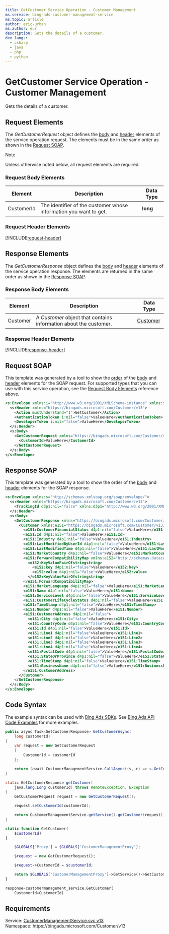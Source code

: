 ```yaml
---
title: GetCustomer Service Operation - Customer Management
ms.service: bing-ads-customer-management-service
ms.topic: article
author: eric-urban
ms.author: eur
description: Gets the details of a customer.
dev_langs: 
  - csharp
  - java
  - php
  - python
---
```

# GetCustomer Service Operation - Customer Management
Gets the details of a customer.

## <a name="request"></a>Request Elements
The *GetCustomerRequest* object defines the [body](#request-body) and [header](#request-header) elements of the service operation request. The elements must be in the same order as shown in the [Request SOAP](#request-soap). 

> [!NOTE]
> Unless otherwise noted below, all request elements are required.

### <a name="request-body"></a>Request Body Elements

|Element|Description|Data Type|
|-----------|---------------|-------------|
|<a name="customerid"></a>CustomerId|The identifier of the customer whose information you want to get.|**long**|

### <a name="request-header"></a>Request Header Elements
[!INCLUDE[request-header](./includes/request-header.md)]

## <a name="response"></a>Response Elements
The *GetCustomerResponse* object defines the [body](#response-body) and [header](#response-header) elements of the service operation response. The elements are returned in the same order as shown in the [Response SOAP](#response-soap).

### <a name="response-body"></a>Response Body Elements

|Element|Description|Data Type|
|-----------|---------------|-------------|
|<a name="customer"></a>Customer|A *Customer* object that contains information about the customer.|[Customer](customer.md)|

### <a name="response-header"></a>Response Header Elements
[!INCLUDE[response-header](./includes/response-header.md)]

## <a name="request-soap"></a>Request SOAP
This template was generated by a tool to show the [order](../guides/services-protocol.md#element-order) of the [body](#request-body) and [header](#request-header) elements for the SOAP request. For supported types that you can use with this service operation, see the [Request Body Elements](#request-body) reference above.

```xml
<s:Envelope xmlns:i="http://www.w3.org/2001/XMLSchema-instance" xmlns:s="http://schemas.xmlsoap.org/soap/envelope/">
  <s:Header xmlns="https://bingads.microsoft.com/Customer/v13">
    <Action mustUnderstand="1">GetCustomer</Action>
    <AuthenticationToken i:nil="false">ValueHere</AuthenticationToken>
    <DeveloperToken i:nil="false">ValueHere</DeveloperToken>
  </s:Header>
  <s:Body>
    <GetCustomerRequest xmlns="https://bingads.microsoft.com/Customer/v13">
      <CustomerId>ValueHere</CustomerId>
    </GetCustomerRequest>
  </s:Body>
</s:Envelope>
```

## <a name="response-soap"></a>Response SOAP
This template was generated by a tool to show the order of the [body](#response-body) and [header](#response-header) elements for the SOAP response.

```xml
<s:Envelope xmlns:s="http://schemas.xmlsoap.org/soap/envelope/">
  <s:Header xmlns="https://bingads.microsoft.com/Customer/v13">
    <TrackingId d3p1:nil="false" xmlns:d3p1="http://www.w3.org/2001/XMLSchema-instance">ValueHere</TrackingId>
  </s:Header>
  <s:Body>
    <GetCustomerResponse xmlns="https://bingads.microsoft.com/Customer/v13">
      <Customer xmlns:e151="https://bingads.microsoft.com/Customer/v13/Entities" d4p1:nil="false" xmlns:d4p1="http://www.w3.org/2001/XMLSchema-instance">
        <e151:CustomerFinancialStatus d4p1:nil="false">ValueHere</e151:CustomerFinancialStatus>
        <e151:Id d4p1:nil="false">ValueHere</e151:Id>
        <e151:Industry d4p1:nil="false">ValueHere</e151:Industry>
        <e151:LastModifiedByUserId d4p1:nil="false">ValueHere</e151:LastModifiedByUserId>
        <e151:LastModifiedTime d4p1:nil="false">ValueHere</e151:LastModifiedTime>
        <e151:MarketCountry d4p1:nil="false">ValueHere</e151:MarketCountry>
        <e151:ForwardCompatibilityMap xmlns:e152="http://schemas.datacontract.org/2004/07/System.Collections.Generic" d4p1:nil="false">
          <e152:KeyValuePairOfstringstring>
            <e152:key d4p1:nil="false">ValueHere</e152:key>
            <e152:value d4p1:nil="false">ValueHere</e152:value>
          </e152:KeyValuePairOfstringstring>
        </e151:ForwardCompatibilityMap>
        <e151:MarketLanguage d4p1:nil="false">ValueHere</e151:MarketLanguage>
        <e151:Name d4p1:nil="false">ValueHere</e151:Name>
        <e151:ServiceLevel d4p1:nil="false">ValueHere</e151:ServiceLevel>
        <e151:CustomerLifeCycleStatus d4p1:nil="false">ValueHere</e151:CustomerLifeCycleStatus>
        <e151:TimeStamp d4p1:nil="false">ValueHere</e151:TimeStamp>
        <e151:Number d4p1:nil="false">ValueHere</e151:Number>
        <e151:CustomerAddress d4p1:nil="false">
          <e151:City d4p1:nil="false">ValueHere</e151:City>
          <e151:CountryCode d4p1:nil="false">ValueHere</e151:CountryCode>
          <e151:Id d4p1:nil="false">ValueHere</e151:Id>
          <e151:Line1 d4p1:nil="false">ValueHere</e151:Line1>
          <e151:Line2 d4p1:nil="false">ValueHere</e151:Line2>
          <e151:Line3 d4p1:nil="false">ValueHere</e151:Line3>
          <e151:Line4 d4p1:nil="false">ValueHere</e151:Line4>
          <e151:PostalCode d4p1:nil="false">ValueHere</e151:PostalCode>
          <e151:StateOrProvince d4p1:nil="false">ValueHere</e151:StateOrProvince>
          <e151:TimeStamp d4p1:nil="false">ValueHere</e151:TimeStamp>
          <e151:BusinessName d4p1:nil="false">ValueHere</e151:BusinessName>
        </e151:CustomerAddress>
      </Customer>
    </GetCustomerResponse>
  </s:Body>
</s:Envelope>
```

## <a name="example"></a>Code Syntax
The example syntax can be used with [Bing Ads SDKs](../guides/client-libraries.md). See [Bing Ads API Code Examples](../guides/code-examples.md) for more examples.
```csharp
public async Task<GetCustomerResponse> GetCustomerAsync(
	long customerId)
{
	var request = new GetCustomerRequest
	{
		CustomerId = customerId
	};

	return (await CustomerManagementService.CallAsync((s, r) => s.GetCustomerAsync(r), request));
}
```
```java
static GetCustomerResponse getCustomer(
	java.lang.Long customerId) throws RemoteException, Exception
{
	GetCustomerRequest request = new GetCustomerRequest();

	request.setCustomerId(customerId);

	return CustomerManagementService.getService().getCustomer(request);
}
```
```php
static function GetCustomer(
	$customerId)
{

	$GLOBALS['Proxy'] = $GLOBALS['CustomerManagementProxy'];

	$request = new GetCustomerRequest();

	$request->CustomerId = $customerId;

	return $GLOBALS['CustomerManagementProxy']->GetService()->GetCustomer($request);
}
```
```python
response=customermanagement_service.GetCustomer(
	CustomerId=CustomerId)
```

## Requirements
Service: [CustomerManagementService.svc v13](https://clientcenter.api.bingads.microsoft.com/Api/CustomerManagement/v13/CustomerManagementService.svc)  
Namespace: https\://bingads.microsoft.com/Customer/v13  

